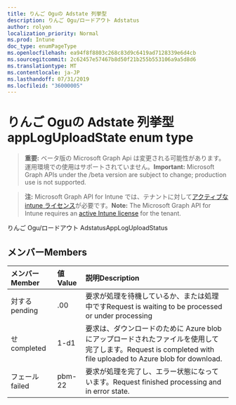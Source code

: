```yaml
---
title: りんご Oguの Adstate 列挙型
description: りんご Ogu/ロードアウト Adstatus
author: rolyon
localization_priority: Normal
ms.prod: Intune
doc_type: enumPageType
ms.openlocfilehash: ea94f8f8803c268c83d9c6419ad7128339e6d4cb
ms.sourcegitcommit: 2c62457e57467b8d50f21b255b553106a9a5d8d6
ms.translationtype: MT
ms.contentlocale: ja-JP
ms.lasthandoff: 07/31/2019
ms.locfileid: "36000005"
---
```

# <a name="apploguploadstate-enum-type"></a><span data-ttu-id="545b1-103">りんご Oguの Adstate 列挙型</span><span class="sxs-lookup"><span data-stu-id="545b1-103">appLogUploadState enum type</span></span>

> <span data-ttu-id="545b1-104">**重要:** ベータ版の Microsoft Graph Api は変更される可能性があります。運用環境での使用はサポートされていません。</span><span class="sxs-lookup"><span data-stu-id="545b1-104">**Important:** Microsoft Graph APIs under the /beta version are subject to change; production use is not supported.</span></span>

> <span data-ttu-id="545b1-105">**注:** Microsoft Graph API for Intune では、テナントに対して[アクティブな intune ライセンス](https://go.microsoft.com/fwlink/?linkid=839381)が必要です。</span><span class="sxs-lookup"><span data-stu-id="545b1-105">**Note:** The Microsoft Graph API for Intune requires an [active Intune license](https://go.microsoft.com/fwlink/?linkid=839381) for the tenant.</span></span>

<span data-ttu-id="545b1-106">りんご Ogu/ロードアウト Adstatus</span><span class="sxs-lookup"><span data-stu-id="545b1-106">AppLogUploadStatus</span></span>

## <a name="members"></a><span data-ttu-id="545b1-107">メンバー</span><span class="sxs-lookup"><span data-stu-id="545b1-107">Members</span></span>
|<span data-ttu-id="545b1-108">メンバー</span><span class="sxs-lookup"><span data-stu-id="545b1-108">Member</span></span>|<span data-ttu-id="545b1-109">値</span><span class="sxs-lookup"><span data-stu-id="545b1-109">Value</span></span>|<span data-ttu-id="545b1-110">説明</span><span class="sxs-lookup"><span data-stu-id="545b1-110">Description</span></span>|
|:---|:---|:---|
|<span data-ttu-id="545b1-111">対する</span><span class="sxs-lookup"><span data-stu-id="545b1-111">pending</span></span>|<span data-ttu-id="545b1-112">.0</span><span class="sxs-lookup"><span data-stu-id="545b1-112">0</span></span>|<span data-ttu-id="545b1-113">要求が処理を待機しているか、または処理中です</span><span class="sxs-lookup"><span data-stu-id="545b1-113">Request is waiting to be processed or under processing</span></span>|
|<span data-ttu-id="545b1-114">せ</span><span class="sxs-lookup"><span data-stu-id="545b1-114">completed</span></span>|<span data-ttu-id="545b1-115">1-d</span><span class="sxs-lookup"><span data-stu-id="545b1-115">1</span></span>|<span data-ttu-id="545b1-116">要求は、ダウンロードのために Azure blob にアップロードされたファイルを使用して完了します。</span><span class="sxs-lookup"><span data-stu-id="545b1-116">Request is completed with file uploaded to Azure blob for download.</span></span>|
|<span data-ttu-id="545b1-117">フェール</span><span class="sxs-lookup"><span data-stu-id="545b1-117">failed</span></span>|<span data-ttu-id="545b1-118">pbm-2</span><span class="sxs-lookup"><span data-stu-id="545b1-118">2</span></span>|<span data-ttu-id="545b1-119">要求が処理を完了し、エラー状態になっています。</span><span class="sxs-lookup"><span data-stu-id="545b1-119">Request finished processing and in error state.</span></span>|





